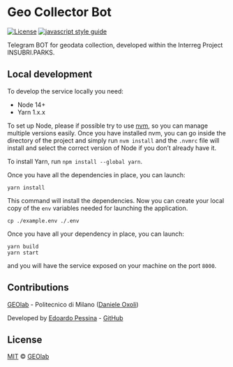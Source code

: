 # Geo Collector Bot

[![License](https://img.shields.io/badge/License-MIT-blue.svg)](https://opensource.org/licenses/MIT)
[![javascript style guide](https://img.shields.io/badge/code_style-standard--mia-orange.svg)](https://github.com/mia-platform/eslint-config-mia)

Telegram BOT for geodata collection, developed within the Interreg Project INSUBRI.PARKS.

## Local development

To develop the service locally you need:

- Node 14+
- Yarn 1.x.x

To set up Node, please if possible try to use [nvm](https://github.com/nvm-sh/nvm), so you can manage multiple
versions easily. Once you have installed nvm, you can go inside the directory of the project and simply run
`nvm install` and the `.nvmrc` file will install and select the correct version of Node if you don’t already have it.

To install Yarn, run `npm install --global yarn`.

Once you have all the dependencies in place, you can launch:

```shell
yarn install
```

This command will install the dependencies. Now you can create your local copy of the `env` variables needed for
launching the application.

```shell
cp ./example.env ./.env
```

Once you have all your dependency in place, you can launch:

```shell
yarn build
yarn start
```

and you will have the service exposed on your machine on the port `8000`.

## Contributions

[GEOlab](http://www.geolab.polimi.it/) - Politecnico di Milano ([Daniele Oxoli](mailto:daniele.oxoli@polimi.it))

Developed by [Edoardo Pessina](mailto:edoardopessina.priv@gmail.com) - [GitHub](https://github.com/epessina)


## License

[MIT](https://opensource.org/licenses/MIT) © [GEOlab](mailto:geolab.como@gmail.com)
